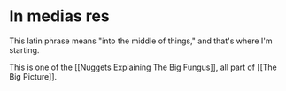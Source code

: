 # In medias res

This latin phrase means "into the middle of things," and that's where I'm starting. 




This is one of the [[Nuggets Explaining The Big Fungus]], all part of [[The Big Picture]]. 